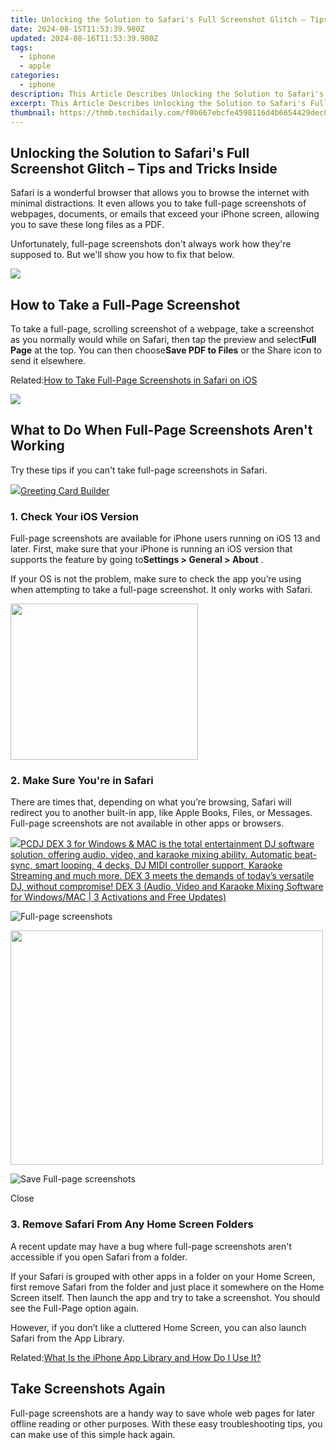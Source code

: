 ```yaml
---
title: Unlocking the Solution to Safari's Full Screenshot Glitch – Tips and Tricks Inside!
date: 2024-08-15T11:53:39.980Z
updated: 2024-08-16T11:53:39.980Z
tags:
  - iphone
  - apple
categories:
  - iphone
description: This Article Describes Unlocking the Solution to Safari's Full Screenshot Glitch – Tips and Tricks Inside!
excerpt: This Article Describes Unlocking the Solution to Safari's Full Screenshot Glitch – Tips and Tricks Inside!
thumbnail: https://thmb.techidaily.com/f0b667ebcfe4598116d4b6654429dec8091fa0451fb3d4865d8f30f7e5a361bf.jpg
---
```


## Unlocking the Solution to Safari's Full Screenshot Glitch – Tips and Tricks Inside

 Safari is a wonderful browser that allows you to browse the internet with minimal distractions. It even allows you to take full-page screenshots of webpages, documents, or emails that exceed your iPhone screen, allowing you to save these long files as a PDF.

 Unfortunately, full-page screenshots don't always work how they're supposed to. But we'll show you how to fix that below.

<!-- affiliate ads begin -->
<a href="https://store.absolute.com/order/checkout.php?PRODS=4601998&QTY=1&AFFILIATE=108875&CART=1"><img src="https://secure.avangate.com/images/merchant/ef70e26a0b5da778eda3f48014d087cd/728x90_larger-shield.jpg" border="0"></a>
<!-- affiliate ads end -->
## How to Take a Full-Page Screenshot

 To take a full-page, scrolling screenshot of a webpage, take a screenshot as you normally would while on Safari, then tap the preview and select**Full Page** at the top. You can then choose**Save PDF to Files** or the Share icon to send it elsewhere.

 Related:[How to Take Full-Page Screenshots in Safari on iOS](https://www.makeuseof.com/how-to-screenshot-full-webpage-safari-ios/)

<!-- affiliate ads begin -->
<a href="https://shop.manycam.com/order/checkout.php?PRODS=17728032&QTY=1&AFFILIATE=108875&CART=1"><img src="https://secure.avangate.com/images/merchant/8230bea7d54bcdf99cdfe85cb07313d5/mcaffbanner920x120.png" border="0"></a>
<!-- affiliate ads end -->
## What to Do When Full-Page Screenshots Aren't Working

Try these tips if you can't take full-page screenshots in Safari.

<!-- affiliate ads begin -->
<a href="https://secure.2checkout.com/order/checkout.php?PRODS=2067133&QTY=1&AFFILIATE=108875&CART=1"><img src="https://www.pearlmountainsoft.com/n_img/product/gcb/banScrn.jpg" border="0">Greeting Card Builder</a>
<!-- affiliate ads end -->
### 1\. Check Your iOS Version

 Full-page screenshots are available for iPhone users running on iOS 13 and later. First, make sure that your iPhone is running an iOS version that supports the feature by going to**Settings > General > About** .

 If your OS is not the problem, make sure to check the app you’re using when attempting to take a full-page screenshot. It only works with Safari.

<!-- affiliate ads begin -->
<a href="https://modlily.sjv.io/c/5597632/1997817/17059" target="_top" id="1997817"><img src="//a.impactradius-go.com/display-ad/17059-1997817" border="0" alt="" width="300" height="250"/></a><img height="0" width="0" src="https://imp.pxf.io/i/5597632/1997817/17059" style="position:absolute;visibility:hidden;" border="0" />
<!-- affiliate ads end -->
### 2\. Make Sure You're in Safari

 There are times that, depending on what you’re browsing, Safari will redirect you to another built-in app, like Apple Books, Files, or Messages. Full-page screenshots are not available in other apps or browsers.

<!-- affiliate ads begin -->
<a href="https://shop.pcdj.com/order/checkout.php?PRODS=4698824&QTY=1&AFFILIATE=108875&CART=1"> <img src="https://secure.avangate.com/images/merchant/47f4b6321e9fd8e8f7326a6adc1a7c1e/products/dex3pro-screenshot-homepage.png" border="0">PCDJ DEX 3 for Windows & MAC is the total entertainment DJ software solution, offering audio, video, and karaoke mixing ability. Automatic beat-sync, smart looping, 4 decks, DJ MIDI controller support, Karaoke Streaming and much more. 
DEX 3 meets the demands of today’s versatile DJ, without compromise! 
DEX 3 (Audio, Video and Karaoke Mixing Software for Windows/MAC | 3 Activations and Free Updates)</a>
<!-- affiliate ads end -->
![Full-page screenshots](https://static1.makeuseofimages.com/wordpress/wp-content/uploads/2021/08/Full-page-screenshots.PNG)

<!-- affiliate ads begin -->
<a href="https://electronicx.pxf.io/c/5597632/1872456/14483" target="_top" id="1872456"><img src="//a.impactradius-go.com/display-ad/14483-1872456" border="0" alt="" width="500" height="375"/></a><img height="0" width="0" src="https://imp.pxf.io/i/5597632/1872456/14483" style="position:absolute;visibility:hidden;" border="0" />
<!-- affiliate ads end -->
![Save Full-page screenshots](https://static1.makeuseofimages.com/wordpress/wp-content/uploads/2021/08/Save-Full-page-screenshots.PNG)

Close

### 3\. Remove Safari From Any Home Screen Folders

 A recent update may have a bug where full-page screenshots aren't accessible if you open Safari from a folder.

 If your Safari is grouped with other apps in a folder on your Home Screen, first remove Safari from the folder and just place it somewhere on the Home Screen itself. Then launch the app and try to take a screenshot. You should see the Full-Page option again.

 However, if you don’t like a cluttered Home Screen, you can also launch Safari from the App Library.

 Related:[What Is the iPhone App Library and How Do I Use It?](https://www.makeuseof.com/iphone-app-library-use/)

## Take Screenshots Again

 Full-page screenshots are a handy way to save whole web pages for later offline reading or other purposes. With these easy troubleshooting tips, you can make use of this simple hack again.


<ins class="adsbygoogle"
     style="display:block"
     data-ad-format="autorelaxed"
     data-ad-client="ca-pub-7571918770474297"
     data-ad-slot="1223367746"></ins>



<ins class="adsbygoogle"
     style="display:block"
     data-ad-client="ca-pub-7571918770474297"
     data-ad-slot="8358498916"
     data-ad-format="auto"
     data-full-width-responsive="true"></ins>




